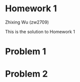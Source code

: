 Homework 1
================
Zhixing Wu (zw2709)

This is the solution to Homework 1

# Problem 1

# Problem 2
